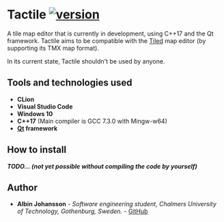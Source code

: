 # Tactile [![version](https://img.shields.io/badge/version-alpha-red.svg)](https://semver.org)

A tile map editor that is currently in development, using C++17 and the Qt framework. Tactile aims to be
compatible with the [Tiled](https://www.mapeditor.org/) map editor (by supporting its TMX map format).

In its current state, Tactile shouldn't be used by anyone.

## Tools and technologies used
* **CLion**
* **Visual Studio Code**
* **Windows 10**
* **C++17** (Main compiler is GCC 7.3.0 with Mingw-w64)
* **[Qt](https://www.qt.io/) framework**

## How to install

***TODO... (not yet possible without compiling the code by yourself)***

## Author

- __Albin Johansson__ - _Software engineering student, Chalmers University of Technology, Gothenburg, Sweden._ - [GitHub](https://github.com/albin-johansson)
